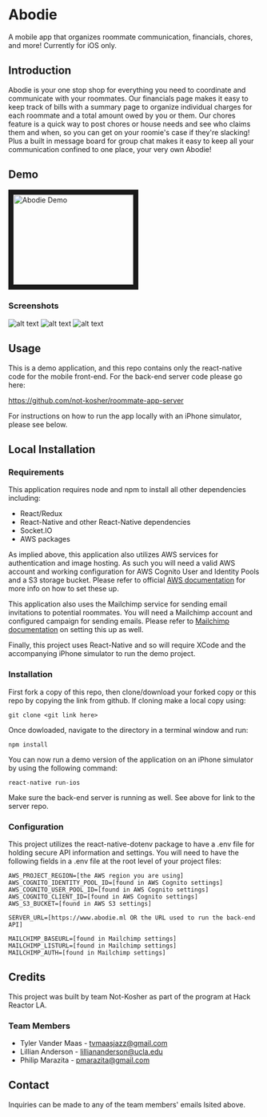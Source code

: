 # Abodie
A mobile app that organizes roommate communication, financials, chores, and more!  Currently for iOS only.

## Introduction
Abodie is your one stop shop for everything you need to coordinate and communicate with your roommates.  Our financials page makes it easy to keep track of bills with a summary page to organize individual charges for each roommate and a total amount owed by you or them.  Our chores feature is a quick way to post chores or house needs and see who claims them and when, so you can get on your roomie's case if they're slacking!  Plus a built in message board for group chat makes it easy to keep all your communication confined to one place, your very own Abodie!

## Demo
<a href="http://www.youtube.com/watch?feature=player_embedded&v=C8CSflsa9SQ" target="_blank"><img src="http://img.youtube.com/vi/C8CSflsa9SQ/0.jpg" alt="Abodie Demo" width="240" height="180" border="10" /></a>

### Screenshots
![alt text](https://i.imgur.com/SHpfig5.png?1 "Splash Screen")
![alt text](https://i.imgur.com/epoGXch.png?1 "Financials Screen")
![alt text](https://i.imgur.com/4y1mjNh.png?1 "Menu Options")

## Usage
This is a demo application, and this repo contains only the react-native code for the mobile front-end.  For the back-end server code please go here:

https://github.com/not-kosher/roommate-app-server

For instructions on how to run the app locally with an iPhone simulator, please see below.



## Local Installation

### Requirements
This application requires node and npm to install all other dependencies including: 
- React/Redux
- React-Native and other React-Native dependencies
- Socket.IO
- AWS packages

As implied above, this application also utilizes AWS services for authentication and image hosting.  As such you will need a valid AWS account and working configuration for AWS Cognito User and Identity Pools and a S3 storage bucket. Please refer to official [AWS documentation](https://aws.amazon.com/documentation/) for more info on how to set these up.

This application also uses the Mailchimp service for sending email invitations to potential roommates.  You will need a Mailchimp account and configured campaign for sending emails.  Please refer to [Mailchimp documentation](https://developer.mailchimp.com/documentation/mailchimp/reference/overview/) on setting this up as well.

Finally, this project uses React-Native and so will require XCode and the accompanying iPhone simulator to run the demo project.

### Installation
First fork a copy of this repo, then clone/download your forked copy or this repo by copying the link from github.  If cloning make a local copy using:

```
git clone <git link here>
```

Once dowloaded, navigate to the directory in a terminal window and run:

```
npm install
```

You can now run a demo version of the application on an iPhone simulator by using the following command:

```
react-native run-ios
```

Make sure the back-end server is running as well.  See above for link to the server repo.

### Configuration
This project utilizes the react-native-dotenv package to have a .env file for holding secure API information and settings.  You will need to have the following fields in a .env file at the root level of your project files:

```
AWS_PROJECT_REGION=[the AWS region you are using]
AWS_COGNITO_IDENTITY_POOL_ID=[found in AWS Cognito settings]
AWS_COGNITO_USER_POOL_ID=[found in AWS Cognito settings]
AWS_COGNITO_CLIENT_ID=[found in AWS Cognito settings]
AWS_S3_BUCKET=[found in AWS S3 settings]

SERVER_URL=[https://www.abodie.ml OR the URL used to run the back-end API]

MAILCHIMP_BASEURL=[found in Mailchimp settings]
MAILCHIMP_LISTURL=[found in Mailchimp settings]
MAILCHIMP_AUTH=[found in Mailchimp settings]
```

## Credits

This project was built by team Not-Kosher as part of the program at Hack Reactor LA.

### Team Members

- Tyler Vander Maas - tvmaasjazz@gmail.com
- Lillian Anderson - lilliananderson@ucla.edu
- Philip Marazita - pmarazita@gmail.com

## Contact

Inquiries can be made to any of the team members' emails lsited above.
